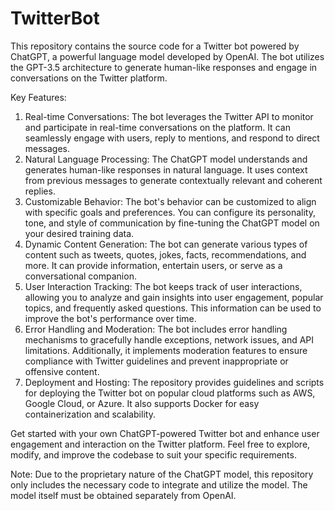 # TwitterBot
This repository contains the source code for a Twitter bot powered by ChatGPT, a powerful language model developed by OpenAI. The bot utilizes the GPT-3.5 architecture to generate human-like responses and engage in conversations on the Twitter platform.

Key Features:
1. Real-time Conversations: The bot leverages the Twitter API to monitor and participate in real-time conversations on the platform. It can seamlessly engage with users, reply to mentions, and respond to direct messages.
2. Natural Language Processing: The ChatGPT model understands and generates human-like responses in natural language. It uses context from previous messages to generate contextually relevant and coherent replies.
3. Customizable Behavior: The bot's behavior can be customized to align with specific goals and preferences. You can configure its personality, tone, and style of communication by fine-tuning the ChatGPT model on your desired training data.
4. Dynamic Content Generation: The bot can generate various types of content such as tweets, quotes, jokes, facts, recommendations, and more. It can provide information, entertain users, or serve as a conversational companion.
5. User Interaction Tracking: The bot keeps track of user interactions, allowing you to analyze and gain insights into user engagement, popular topics, and frequently asked questions. This information can be used to improve the bot's performance over time.
6. Error Handling and Moderation: The bot includes error handling mechanisms to gracefully handle exceptions, network issues, and API limitations. Additionally, it implements moderation features to ensure compliance with Twitter guidelines and prevent inappropriate or offensive content.
7. Deployment and Hosting: The repository provides guidelines and scripts for deploying the Twitter bot on popular cloud platforms such as AWS, Google Cloud, or Azure. It also supports Docker for easy containerization and scalability.

Get started with your own ChatGPT-powered Twitter bot and enhance user engagement and interaction on the Twitter platform. Feel free to explore, modify, and improve the codebase to suit your specific requirements.

Note: Due to the proprietary nature of the ChatGPT model, this repository only includes the necessary code to integrate and utilize the model. The model itself must be obtained separately from OpenAI.
